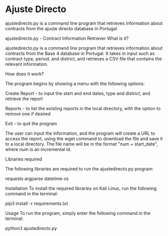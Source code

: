 # Ajuste Directo
ajustedirecto.py is a command line program that retrieves information about contracts from the ajuste directo database in Portugal

ajustedirecto.py - Contract Information Retriever
What is it?

ajustedirecto.py is a command line program that retrieves information about contracts from the Base 4 database in Portugal. It takes in input such as contract type, period, and district, and retrieves a CSV file that contains the relevant information.


How does it work?

The program begins by showing a menu with the following options:


Create Report - to input the start and end dates, type and district, and retrieve the report

Reports - to list the existing reports in the local directory, with the option to remove one if desired

Exit - to quit the program

The user can input the information, and the program will create a URL to access the report, using the wget command to download the file and save it to a local directory. The file name will be in the format "num + start_date", where num is an incremental id.


Libraries required

The following libraries are required to run the ajustedirecto.py program:


requests
argparse
datetime
os

Installation
To install the required libraries on Kali Linux, run the following command in the terminal:

pip3 install -r requirements.txt

Usage
To run the program, simply enter the following command in the terminal:

python3 ajustedirecto.py

